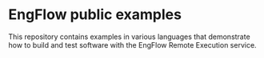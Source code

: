 # EngFlow public examples

This repository contains examples in various languages that demonstrate how to
build and test software with the EngFlow Remote Execution service.

